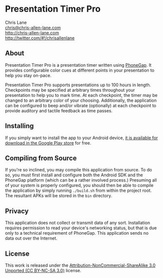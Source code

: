 Presentation Timer Pro
======================
Chris Lane  
chris@chris-allen-lane.com  
http://chris-allen-lane.com  
http://twitter.com/#!/chrisallenlane  

About
-----
Presentation Timer Pro is a presentation timer written using [PhoneGap][]. It provides configurable color cues at different points in your presentation to help you stay on-pace. 

Presentation Timer Pro supports presentations up to 100 hours in length. Checkpoints may be specified at arbitrary times throughout your presentation to help you to mark time. At each checkpoint, the timer may be changed to an arbitrary color of your choosing. Additionally, the application can be configured to beep and/or vibrate (optionally) at each checkpoint to provide auditory and tactile feedback as time passes.

Installing
----------
If you simply want to install the app to your Android device, [it is available for download in the Google Play store][download] for free.

Compiling from Source
---------------------
If you're so inclined, you may compile this application from source. To do so, you must first install and configure both the Android SDK and the PhoneGap platform (which can be a rather involved process.) Presuming all of your system is properly configured, you should then be able to compile the application by simply running `./build.sh` from within the project root. The resultant APKs will be stored in the `bin` directory.

Privacy
-------
This application does not collect or transmit data of any sort. Installation requires permission to read your device's networking status, but that is due only to a technical requirement of PhoneGap. This application sends no data out over the Internet.

License
-------
This work is released under the [Attribution-NonCommercial-ShareAlike 3.0 Unported (CC BY-NC-SA 3.0)][cc] license.

[cc]:         http://creativecommons.org/licenses/by-nc-sa/3.0/
[download]:   http://play.google.com
[PhoneGap]:   http://phonegap.com/
